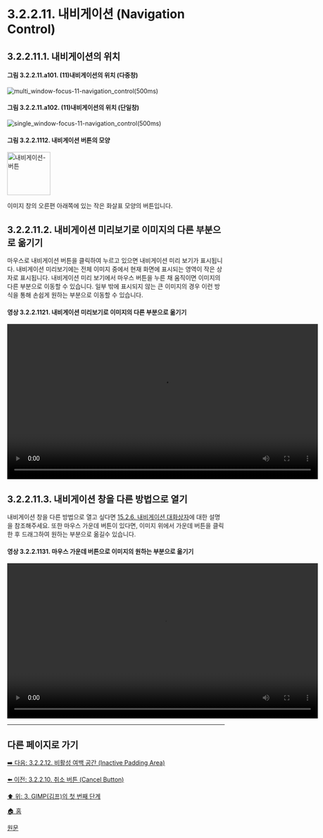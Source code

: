 # 3.2.2.11. 내비게이션 (Navigation Control)
## 3.2.2.11.1. 내비게이션의 위치

#### 그림 3.2.2.11.a101. (11)내비게이션의 위치 (다중창)
![multi_window-focus-11-navigation_control(500ms)](https://github.com/wonder13662/gimp/assets/15767104/37e9e158-345d-44ac-9d69-9ec0cd38e6f0)

#### 그림 3.2.2.11.a102. (11)내비게이션의 위치 (단일창)
![single_window-focus-11-navigation_control(500ms)](https://github.com/wonder13662/gimp/assets/15767104/935fc9e0-5267-4994-98fa-873daedc9463)

#### 그림 3.2.2.1112. 내비게이션 버튼의 모양
<img width="100" alt="내비게이션-버튼" environment="MacOS:Sonoma 14.2.1 GIMP 2.10.36" src="https://github.com/wonder13662/gimp/assets/15767104/6c9cd4a7-8fd1-4d6c-8f0e-6db56f821508">

이미지 창의 오른편 아래쪽에 있는 작은 화살표 모양의 버튼입니다.

## 3.2.2.11.2. 내비게이션 미리보기로 이미지의 다른 부분으로 옮기기
마우스로 내비게이션 버튼을 클릭하여 누르고 있으면 내비게이션 미리 보기가 표시됩니다. 내비게이션 미리보기에는 전체 이미지 중에서 현재 화면에 표시되는 영역이 작은 상자로 표시됩니다. 내비게이션 미리 보기에서 마우스 버튼을 누른 채 움직이면 이미지의 다른 부분으로 이동할 수 있습니다. 일부 밖에 표시되지 않는 큰 이미지의 경우 이런 방식을 통해 손쉽게 원하는 부분으로 이동할 수 있습니다.

#### 영상 3.2.2.1121. 내비게이션 미리보기로 이미지의 다른 부분으로 옮기기
<video controls="controls" width="720" environment="MacOS:Sonoma 14.2.1 GIMP 2.10.36" src="https://github.com/wonder13662/gimp/assets/15767104/b3082a40-da2a-4105-9f6b-8f0657354098"></video>

## 3.2.2.11.3. 내비게이션 창을 다른 방법으로 열기
내비게이션 창을 다른 방법으로 열고 싶다면 [15.2.6. 내비게이션 대화상자](./15-02-06-navigation-dialog.md)에 대한 설명을 참조해주세요. 또한 마우스 가운데 버튼이 있다면, 이미지 위에서 가운데 버튼을 클릭한 후 드래그하여 원하는 부분으로 옮길수 있습니다.

#### 영상 3.2.2.1131. 마우스 가운데 버튼으로 이미지의 원하는 부분으로 옮기기
<video controls="controls" width="720" environment="MacOS:Sonoma 14.2.1 GIMP 2.10.36" src="https://github.com/wonder13662/gimp/assets/15767104/1b8b315c-e71d-4414-926e-6daef83183ed"></video>

***

## 다른 페이지로 가기
[➡️ 다음: 3.2.2.12. 비활성 여백 공간 (Inactive Padding Area)](./03-02-02-image-windowx-12-inactive-padding-area.md)

[⬅️ 이전: 3.2.2.10. 취소 버튼 (Cancel Button)](./03-02-02-image-windowx-10-cancel-button.md)

[⬆️ 위: 3. GIMP(김프)의 첫 번째 단계](./03-00-first-step-with-gimp.md)

[🏠 홈](./00-home.md)

[원문](https://docs.gimp.org/2.10/ko/gimp-image-window.html)
